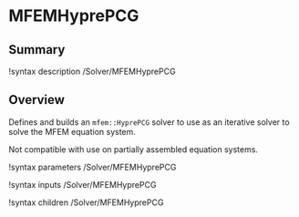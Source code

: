 # MFEMHyprePCG

## Summary

!syntax description /Solver/MFEMHyprePCG

## Overview

Defines and builds an `mfem::HyprePCG` solver to use as an iterative solver to solve the MFEM equation system.

Not compatible with use on partially assembled equation systems.

!syntax parameters /Solver/MFEMHyprePCG

!syntax inputs /Solver/MFEMHyprePCG

!syntax children /Solver/MFEMHyprePCG
